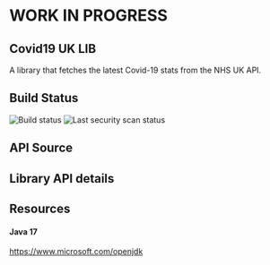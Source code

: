 # WORK IN PROGRESS
## Covid19 UK LIB
A library that fetches the latest Covid-19 stats from the NHS UK API.

## Build Status 
![Build status](https://github.com/Lmnoppy/covid19-uk-lib/.github/workflows/maven-publish.yml/badge.svg?branch=main)
![Last security scan status](https://github.com/Lmnoppy/covid19-uk-lib/.github/workflows/codeql-analysis.yml/badge.svg?branch=main)

## API Source

## Library API details

## Resources 
#### Java 17 
https://www.microsoft.com/openjdk 
